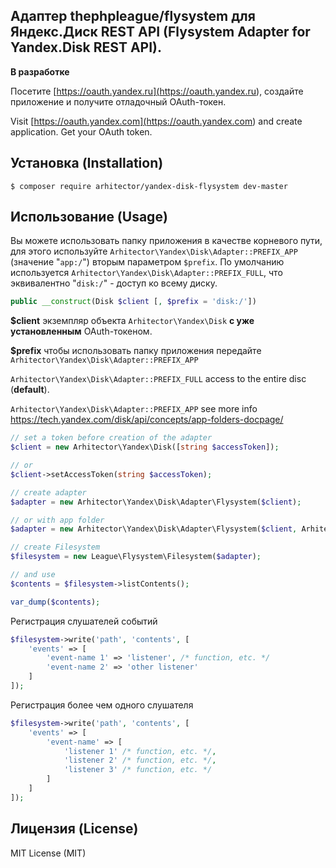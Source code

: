 ## Адаптер thephpleague/flysystem для Яндекс.Диск REST API (Flysystem Adapter for Yandex.Disk REST API).

**В разработке**

Посетите [https://oauth.yandex.ru](<https://oauth.yandex.ru>), создайте приложение и получите отладочный OAuth-токен.

Visit [https://oauth.yandex.com](<https://oauth.yandex.com>) and create application. Get your OAuth token.

## Установка (Installation)

```
$ composer require arhitector/yandex-disk-flysystem dev-master
```

## Использование (Usage)

Вы можете использовать папку приложения в качестве корневого пути, для этого используйте `Arhitector\Yandex\Disk\Adapter::PREFIX_APP` (значение "`app:/`") вторым параметром `$prefix`. По умолчанию используется `Arhitector\Yandex\Disk\Adapter::PREFIX_FULL`, что эквивалентно "`disk:/`" - доступ ко всему диску.

```php
public __construct(Disk $client [, $prefix = 'disk:/'])
```

**$client** экземпляр объекта `Arhitector\Yandex\Disk` **с уже установленным** OAuth-токеном.

**$prefix** чтобы использовать папку приложения передайте `Arhitector\Yandex\Disk\Adapter::PREFIX_APP`


`Arhitector\Yandex\Disk\Adapter::PREFIX_FULL` access to the entire disc (**default**).

`Arhitector\Yandex\Disk\Adapter::PREFIX_APP` see more info <https://tech.yandex.com/disk/api/concepts/app-folders-docpage/>

```php
// set a token before creation of the adapter
$client = new Arhitector\Yandex\Disk([string $accessToken]);

// or
$client->setAccessToken(string $accessToken);

// create adapter
$adapter = new Arhitector\Yandex\Disk\Adapter\Flysystem($client);

// or with app folder
$adapter = new Arhitector\Yandex\Disk\Adapter\Flysystem($client, Arhitector\Yandex\Disk\Adapter\Flysystem::PREFIX_APP);

// create Filesystem
$filesystem = new League\Flysystem\Filesystem($adapter);

// and use
$contents = $filesystem->listContents();

var_dump($contents);
```

Регистрация слушателей событий

```php
$filesystem->write('path', 'contents', [
    'events' => [
        'event-name 1' => 'listener', /* function, etc. */
        'event-name 2' => 'other listener'
    ]
]);
```

Регистрация более чем одного слушателя

```php
$filesystem->write('path', 'contents', [
    'events' => [
        'event-name' => [
            'listener 1' /* function, etc. */,
            'listener 2' /* function, etc. */,
            'listener 3' /* function, etc. */
        ]
    ]
]);
```

## Лицензия (License)

MIT License (MIT)